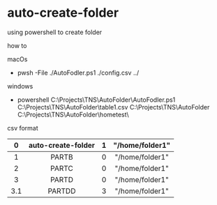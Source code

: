 # auto-create-folder
using powershell to create folder 


how to

macOs
- pwsh -File ./AutoFodler.ps1  ./config.csv  ../

windows 

- powershell C:\Projects\TNS\AutoFolder\AutoFodler.ps1 C:\Projects\TNS\AutoFolder\table1.csv C:\Projects\TNS\AutoFolder C:\Projects\TNS\AutoFolder\hometest\

csv format 

| 0   | auto-create-folder  | 1      |  "/home/folder1"  |
| :---:   | :-: | :-: | :-: |
| 1   | PARTB               | 0       |  "/home/folder1"  |
| 2   | PARTC               | 0       |   "/home/folder1" |
| 3   | PARTD               | 0       |   "/home/folder1" |
| 3.1 | PARTDD              | 3       |   "/home/folder1" |


